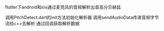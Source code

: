 flutter下android和ios通过麦克风的音频解析出音高分贝赫兹

调用PitchDetect.dart的init方法初始化解析器
调用sendAudioData传递音频字节流给c++去解析
通过回调获取解析数据





